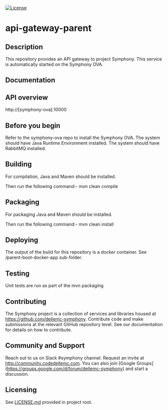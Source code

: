 [![License](https://img.shields.io/badge/License-EPL%201.0-red.svg)](https://opensource.org/licenses/EPL-1.0)
# api-gateway-parent
## Description
This repository provides an API gateway to project Symphony. This service is automatically started on the Symphony OVA. 
## Documentation
## API overview
http://[symphony-ova]:10000

## Before you begin
Refer to the symphony-ova repo to install the Symphony OVA.
The system should have Java Runtime Environment installed. The system should have RabbitMQ installed.
## Building
For compilation, Java and Maven should be installed.

Then run the following command:- mvn clean compile
## Packaging
For packaging Java and Maven should be installed.

Then run the following command:- mvn clean install

## Deploying
The output of the build for this repository is a docker container. See /parent-boot-docker-app sub-folder.
## Testing
Unit tests are run as part of the mvn packaging 
## Contributing

The Symphony project is a collection of services and libraries housed at https://github.com/dellemc-symphony.
Contribute code and make submissions at the relevant GitHub repository level. See our documentation for details on how to contribute.

## Community and Support


Reach out to us on Slack #symphony channel. Request an invite at http://community.codedellemc.com.
You can also join [Google Groups] (https://groups.google.com/d/forum/dellemc-symphony) and start a discussion. 

## Licensing
See [LICENSE.md][licence] provided in project root.

[licence]:https://github.com/dellemc-symphony/api-gateway-parent/blob/master/LICENSE.md


